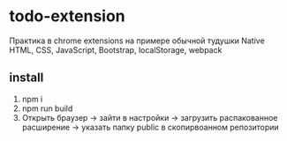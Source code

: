 # todo-extension

Практика в chrome extensions на примере обычной тудушки
Native HTML, CSS, JavaScript, Bootstrap, localStorage, webpack

## install  
1) npm i  
2) npm run build  
3) Открыть браузер -> зайти в настройки -> загрузить распакованное расширение -> указать папку public в скопирвоанном репозитории
